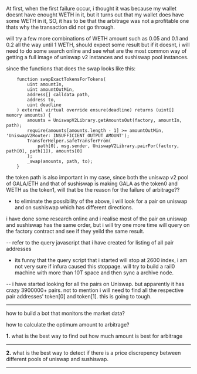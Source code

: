 At first, when the first failure occur, i thought it was because my wallet doesnt have enought WETH in it, but it turns out that my wallet does have some WETH in it, SO, it has to be that the arbitrage was not a profitable one thats why the transaction did not go through.

will try a few more combinations of WETH amount such as 0.05 and 0.1 and 0.2 all the way until 1 WETH, should expect some result but if it doesnt, i will need to do some search online and see what are the most common way of getting a full image of uniswap v2 instances and sushiswap pool instances. 

since the functions that does the swap looks like this:


```solidity
    function swapExactTokensForTokens(
        uint amountIn,
        uint amountOutMin,
        address[] calldata path,
        address to,
        uint deadline
    ) external virtual override ensure(deadline) returns (uint[] memory amounts) {
        amounts = UniswapV2Library.getAmountsOut(factory, amountIn, path);
        require(amounts[amounts.length - 1] >= amountOutMin, 'UniswapV2Router: INSUFFICIENT_OUTPUT_AMOUNT');
        TransferHelper.safeTransferFrom(
            path[0], msg.sender, UniswapV2Library.pairFor(factory, path[0], path[1]), amounts[0]
        );
        _swap(amounts, path, to);
    }
```

the token path is also important in my case, since both the uniswap v2 pool of GALA/ETH and that of sushiswap is making GALA as the token0 and WETH as the token1, will that be the reason for the failure of arbitrage??


- to eliminate the possibility of the above, i will look for a pair on uniswap and on sushiswap which has different directions.

i have done some research online and i realise most of the pair on uniswap and sushiswap has the same order, but i will try one more time will query on the factory contract and see if they yeild the same result.


-- refer to the query javascript that i have created for listing of all pair addresses

- its funny that the query script that i started will stop at 2600 index, i am not very sure if infura caused this stoppage. will try to build a rail0 machine with more than 10T space and then sync a archive node.

-- i have started looking for all the pairs on Uniswap. but apparently it has crazy 3900000+ pairs. not to mention i will need to find all the respective pair addresses' token[0] and token[1]. this is going to tough.


---------------------------------------------------------------------------------------------------------------------
how to build a bot that monitors the market data?

how to calculate the optimum amount to arbitrage?


__1.__ what is the best way to find out how much amount is best for arbitrage


---------------------------------------------------------------------------------------------------------------------


__2.__ what is the best way to detect if there is a price discrepency between different pools of uniswap and sushiswap.


---------------------------------------------------------------------------------------------------------------------

